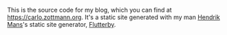 This is the source code for my blog, which you can find at https://carlo.zottmann.org. It's a static site generated with my man [Hendrik Mans](http://hmans.io)'s static site generator, [Flutterby](https://github.com/hmans/flutterby).

